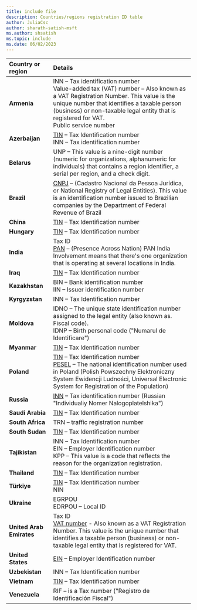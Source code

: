 ```yaml
---
title: include file
description: Countries/regions registration ID table 
author: JuliaCsc
author: sharath-satish-msft
ms.author: shsatish
ms.topic: include
ms.date: 06/02/2023
---
```




| **Country or region** | **Details** |
|:--|:--|
| **Armenia** | INN – Tax identification number<br>Value-added tax (VAT) number – Also known as a VAT Registration Number. This value is the unique number that identifies a taxable person (business) or non-taxable legal entity that is registered for VAT.<br>Public service number |
| **Azerbaijan**  | [TIN](http://www.oecd.org/tax/automatic-exchange/crs-implementation-and-assistance/tax-identification-numbers/Azerbaijan-TIN.pdf) – Tax Identification number<br>INN – Tax identification number |
| **Belarus**  | UNP – This value is a nine-digit number (numeric for organizations, alphanumeric for individuals) that contains a region identifier, a serial per region, and a check digit. |
|**Brazil** | [CNPJ](http://www.oecd.org/tax/automatic-exchange/crs-implementation-and-assistance/tax-identification-numbers/Brazil-TIN.pdf) – (Cadastro Nacional da Pessoa Jurídica, or National Registry of Legal Entities). This value is an identification number issued to Brazilian companies by the Department of Federal Revenue of Brazil  |
| **China** | [TIN](http://www.oecd.org/tax/automatic-exchange/crs-implementation-and-assistance/tax-identification-numbers/China-TIN.pdf) – Tax Identification number |
| **Hungary**  | [TIN](http://www.oecd.org/tax/automatic-exchange/crs-implementation-and-assistance/tax-identification-numbers/Hungary-TIN.pdf) – Tax Identification number |
| **India** | Tax ID<br>[PAN](http://www.oecd.org/tax/automatic-exchange/crs-implementation-and-assistance/tax-identification-numbers/India-TIN.pdf) – (Presence Across Nation) PAN India Involvement means that there's one organization that is operating at several locations in India. |
| **Iraq** | [TIN](http://www.oecd.org/tax/automatic-exchange/crs-implementation-and-assistance/tax-identification-numbers/) – Tax Identification number |
| **Kazakhstan**  | BIN – Bank identification number<br>IIN – Issuer identification number |
| **Kyrgyzstan**  | INN – Tax Identification number |
| **Moldova**  | IDNO – The unique state identification number assigned to the legal entity (also known as. Fiscal code).<br>IDNP – Birth personal code ("Numarul de Identificare") |
| **Myanmar** | [TIN](http://www.oecd.org/tax/automatic-exchange/crs-implementation-and-assistance/tax-identification-numbers/) – Tax Identification number |
| **Poland**  | [TIN](http://www.oecd.org/tax/automatic-exchange/crs-implementation-and-assistance/tax-identification-numbers/Poland-TIN.pdf) – Tax Identification   number<br>[PESEL](http://www.oecd.org/tax/automatic-exchange/crs-implementation-and-assistance/tax-identification-numbers/Poland-TIN.pdf) – The national identification number used in Poland (Polish Powszechny Elektroniczny System Ewidencji Ludności, Universal Electronic System for Registration of the Population) |
| **Russia**  | [INN](http://www.oecd.org/tax/automatic-exchange/crs-implementation-and-assistance/tax-identification-numbers/Russia-TIN.pdf) – Tax identification number (Russian "Individualiy Nomer Nalogoplatelshika") |
| **Saudi Arabia** | [TIN](http://www.oecd.org/tax/automatic-exchange/crs-implementation-and-assistance/tax-identification-numbers/Saudi-Arabia-TIN.pdf) – Tax Identification number |
| **South Africa** | TRN – traffic registration number |
| **South Sudan** | [TIN](http://www.oecd.org/tax/automatic-exchange/crs-implementation-and-assistance/tax-identification-numbers/) – Tax Identification number |
| **Tajikistan**  | INN – Tax Identification   number<br>EIN – Employer Identification number<br>KPP – This value is a code that reflects the reason for the organization   registration. |
| **Thailand** | [TIN](http://www.oecd.org/tax/automatic-exchange/crs-implementation-and-assistance/tax-identification-numbers/) – Tax Identification number |
| **Türkiye** | [TIN](http://www.oecd.org/tax/automatic-exchange/crs-implementation-and-assistance/tax-identification-numbers/Turkey-TIN.pdf) – Tax Identification   number<br>NIN |
| **Ukraine**  | EGRPOU<br>EDRPOU – Local ID |
| **United Arab Emirates** | Tax ID<br>[VAT number](http://www.oecd.org/tax/automatic-exchange/crs-implementation-and-assistance/tax-identification-numbers/UAE-TIN.pdf) - Also known as a VAT Registration Number. This value is the unique number that identifies a taxable person (business) or non-taxable legal entity that is registered for VAT. |
| **United States** | [EIN](https://www.irs.gov/taxtopics/tc755) – Employer Identification number |
| **Uzbekistan**  | INN – Tax Identification number |
| **Vietnam** | [TIN](http://www.oecd.org/tax/automatic-exchange/crs-implementation-and-assistance/tax-identification-numbers/) – Tax Identification number |
| **Venezuela** | RIF – is a Tax number ("Registro de Identificación Fiscal") |